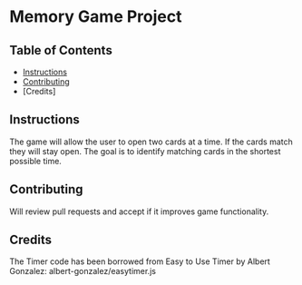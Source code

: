 # Memory Game Project

## Table of Contents

* [Instructions](#instructions)
* [Contributing](#contributing)
* [Credits]

## Instructions

The game will allow the user to open two cards at a time. If the cards match they will stay open. The goal is to identify matching cards in the shortest possible time.

## Contributing

Will review pull requests and accept if it improves game functionality.

## Credits

The Timer code has been borrowed from Easy to Use Timer by Albert Gonzalez:
albert-gonzalez/easytimer.js
